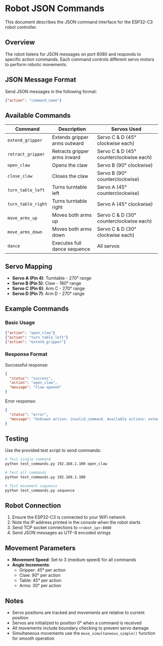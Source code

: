 # Robot JSON Commands

This document describes the JSON command interface for the ESP32-C3 robot controller.

## Overview

The robot listens for JSON messages on port 8080 and responds to specific action commands. Each command controls different servo motors to perform robotic movements.

## JSON Message Format

Send JSON messages in the following format:
```json
{"action": "command_name"}
```

## Available Commands

| Command | Description | Servos Used |
|---------|-------------|-------------|
| `extend_gripper` | Extends gripper arms outward | Servo C & D (45° clockwise each) |
| `retract_gripper` | Retracts gripper arms inward | Servo C & D (45° counterclockwise each) |
| `open_claw` | Opens the claw | Servo B (90° clockwise) |
| `close_claw` | Closes the claw | Servo B (90° counterclockwise) |
| `turn_table_left` | Turns turntable left | Servo A (45° counterclockwise) |
| `turn_table_right` | Turns turntable right | Servo A (45° clockwise) |
| `move_arms_up` | Moves both arms up | Servo C & D (30° counterclockwise each) |
| `move_arms_down` | Moves both arms down | Servo C & D (30° clockwise each) |
| `dance` | Executes full dance sequence | All servos |

## Servo Mapping

- **Servo A (Pin 4)**: Turntable - 270° range
- **Servo B (Pin 5)**: Claw - 180° range  
- **Servo C (Pin 6)**: Arm C - 270° range
- **Servo D (Pin 7)**: Arm D - 270° range

## Example Commands

### Basic Usage
```json
{"action": "open_claw"}
{"action": "turn_table_left"}
{"action": "extend_gripper"}
```

### Response Format
Successful response:
```json
{
  "status": "success",
  "action": "open_claw", 
  "message": "Claw opened"
}
```

Error response:
```json
{
  "status": "error",
  "message": "Unknown action: invalid_command. Available actions: extend_gripper, retract_gripper, open_claw, close_claw, turn_table_left, turn_table_right, move_arms_up, move_arms_down, dance"
}
```

## Testing

Use the provided test script to send commands:

```bash
# Test single command
python test_commands.py 192.168.1.100 open_claw

# Test all commands
python test_commands.py 192.168.1.100

# Test movement sequence
python test_commands.py sequence
```

## Robot Connection

1. Ensure the ESP32-C3 is connected to your WiFi network
2. Note the IP address printed in the console when the robot starts
3. Send TCP socket connections to `<robot_ip>:8080`
4. Send JSON messages as UTF-8 encoded strings

## Movement Parameters

- **Movement Speed**: Set to 3 (medium speed) for all commands
- **Angle Increments**: 
  - Gripper: 45° per action
  - Claw: 90° per action  
  - Table: 45° per action
  - Arms: 30° per action

## Notes

- Servo positions are tracked and movements are relative to current position
- Servos are initialized to position 0° when a command is received
- All movements include boundary checking to prevent servo damage
- Simultaneous movements use the `move_simultaneous_simple()` function for smooth operation